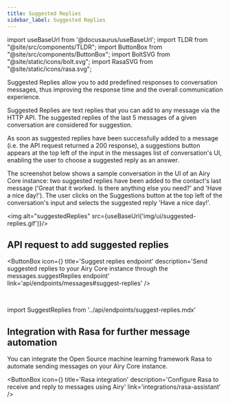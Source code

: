 ```yaml
---
title: Suggested Replies
sidebar_label: Suggested Replies
---
```


import useBaseUrl from '@docusaurus/useBaseUrl';
import TLDR from "@site/src/components/TLDR";
import ButtonBox from "@site/src/components/ButtonBox";
import BoltSVG from "@site/static/icons/bolt.svg";
import RasaSVG from "@site/static/icons/rasa.svg";

<TLDR> Suggested Replies allow you to add predefined responses to conversation messages, thus improving the response time and the overall communication experience.</TLDR>

Suggested Replies are text replies that you can add to any message via the HTTP API. The suggested replies of the last 5 messages of a given conversation are considered for suggestion.

As soon as suggested replies have been successfully added to a message (i.e. the API request returned a 200 response), a suggestions button appears at the top left of the input in the messages list of conversation's UI, enabling the user to choose a suggested reply as an answer.

The screenshot below shows a sample conversation in the UI of an Airy Core instance: two suggested replies have been added to the contact's last message ('Great that it worked. Is there anything else you need?' and 'Have a nice day!'). The user clicks on the Suggestions button at the top left of the conversation's input and selects the suggested reply 'Have a nice day!'.

<img alt="suggestedReplies" src={useBaseUrl('img/ui/suggested-replies.gif')}/>

## API request to add suggested replies

<ButtonBox
icon={<BoltSVG />}
title='Suggest replies endpoint'
description='Send suggested replies to your Airy Core instance through the messages.suggestReplies endpoint'
link='api/endpoints/messages#suggest-replies'
/>

<br />

import SuggestReplies from '../api/endpoints/suggest-replies.mdx'

<SuggestReplies />

## Integration with Rasa for further message automation

You can integrate the Open Source machine learning framework Rasa to automate sending messages on your Airy Core instance.

<ButtonBox
icon={<RasaSVG />}
title='Rasa integration'
description='Configure Rasa to receive and reply to messages using Airy'
link='integrations/rasa-assistant'
/>
